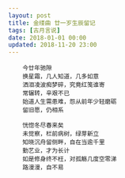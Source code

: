 ```yaml
---
layout: post
title: 金缕曲 廿一岁生辰留记
tags: [古月言说]
date: 2018-01-01 00:00
updated: 2018-11-20 23:00
---
```


        今廿年驰隙
        换星霜，几人知道，几多如意
        洒泪凌波痴梦碎，究竟红笺谁寄
        常辗转，辛艰不已
        始道人生需患难，怨从前年少轻磨砺
        留旧愿，仍相系
        
        恍惚冬尽春来矣
        未觉察，栏前病树，绿芽新立
        知晓沉舟留侧畔，自在当逾千里
        勤艺业，才为长计
        如是修身终不枉，对孤觞几度空零涕
        路漫漫，自不易
